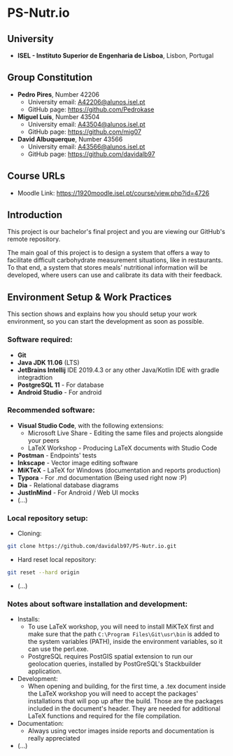 # PS-Nutr.io

## University

- **ISEL - Instituto Superior de Engenharia de Lisboa**, Lisbon, Portugal 

## Group Constitution

- **Pedro Pires**, Number 42206
  - University email: A42206@alunos.isel.pt
  - GitHub page: https://github.com/Pedrokase
- **Miguel Luís**, Number 43504
  - University email: A43504@alunos.isel.pt
  - GitHub page: https://github.com/mig07
- **David Albuquerque**, Number 43566
  - University email: A43566@alunos.isel.pt
  - GitHub page: https://github.com/davidalb97

## Course URLs

- Moodle Link: https://1920moodle.isel.pt/course/view.php?id=4726

## Introduction

This project is our bachelor's final project and you are viewing our GitHub's remote repository.

The main goal of this project is to design a system that offers a way to facilitate difficult carbohydrate measurement situations, like in restaurants. To that end, a system that stores meals’ nutritional information will be developed, where users can use and calibrate its data with their feedback.

## Environment Setup & Work Practices

This section shows and explains how you should setup your work environment, so you can start the development as soon as possible.

### Software required:

- **Git**
- **Java JDK 11.06** (LTS)
- **JetBrains Intellij** IDE 2019.4.3 or any other Java/Kotlin IDE with gradle integradtion
- **PostgreSQL 11** - For database
- **Android Studio** - For android 

### Recommended software:
- **Visual Studio Code**, with the following extensions:
  - Microsoft Live Share - Editing the same files and projects alongside your peers
  - LaTeX Workshop - Producing LaTeX documents with Studio Code
- **Postman** - Endpoints' tests
- **Inkscape** - Vector image editing software
- **MiKTeX** - LaTeX for Windows (documentation and reports production)
- **Typora** - For .md documentation (Being used right now :P)
- **Dia** - Relational database diagrams
- **JustInMind** - For Android / Web UI mocks
- (...)

### Local repository setup:

- Cloning:

```bash
git clone https://github.com/davidalb97/PS-Nutr.io.git
```

- Hard reset local repository:

```bash
git reset --hard origin
```

- (...)

### Notes about software installation and development:

- Installs:
  - To use LaTeX workshop, you will need to install MiKTeX first and make sure that the path ```C:\Program Files\Git\usr\bin``` is added to the system variables (PATH), inside the environment variables, so it can use the perl.exe.
  - PostgreSQL requires PostGIS spatial extension to run our geolocation queries, installed by PostGreSQL's Stackbuilder application.
- Development:
  - When opening and building, for the first time, a .tex document inside the LaTeX workshop you will need to accept the packages' installations that will pop up after the build. Those are the packages included in the document's header. They are needed for additional LaTeX functions and required for the file compilation.
- Documentation:
  - Always using vector images inside reports and documentation is really appreciated
- (...)
